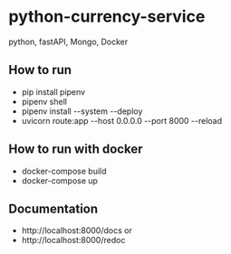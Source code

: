 # python-currency-service
python, fastAPI, Mongo, Docker

## How to run 
- pip install pipenv
- pipenv shell
- pipenv install --system --deploy
- uvicorn route:app --host 0.0.0.0 --port 8000 --reload

## How to run with docker
- docker-compose build
- docker-compose up

## Documentation
- http://localhost:8000/docs
or 
- http://localhost:8000/redoc 